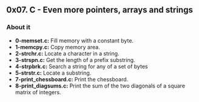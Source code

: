 ## 0x07. C - Even more pointers, arrays and strings

### About it

- **0-memset.c:** Fill memory with a constant byte.
- **1-memcpy.c:** Copy memory area.
- **2-strchr.c:** Locate a character in a string.
- **3-strspn.c:** Get the length of a prefix substring.
- **4-strpbrk.c:** Search a string for any of a set of bytes
- **5-strstr.c:** Locate a substring.
- **7-print_chessboard.c:** Print the chessboard.
- **8-print_diagsums.c:** Print the sum of the two diagonals of a square matrix of integers.